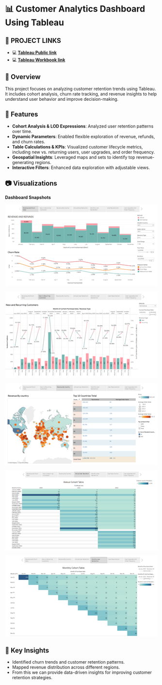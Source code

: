 # 📊 Customer Analytics Dashboard Using Tableau

## 🔗 **PROJECT LINKS**
- 💻 [**Tableau Public link**](https://public.tableau.com/app/profile/arun.kumar4199/viz/CustomerAnalyticsRevenueChurnandRetention/CustomerChurnAnalytics?publish=yes)
- 💻 [**Tableau Workbook link**](https://github.com/arunkumarsp-ds/Customer-Analytics-Dashboards-In-Tableau/blob/main/Customer%20analytics%20Dashboards%20-Tableau%20Workbook.twbx)

## 📌 Overview
This project focuses on analyzing customer retention trends using Tableau. It includes cohort analysis, churn rate tracking, and revenue insights to help understand user behavior and improve decision-making.

## 🚀 Features
- **Cohort Analysis & LOD Expressions**: Analyzed user retention patterns over time.
- **Dynamic Parameters**: Enabled flexible exploration of revenue, refunds, and churn rates.
- **Table Calculations & KPIs**: Visualized customer lifecycle metrics, including new vs. returning users, user upgrades, and order frequency.
- **Geospatial Insights**: Leveraged maps and sets to identify top revenue-generating regions.
- **Interactive Filters**: Enhanced data exploration with adjustable views.


## 📷 Visualizations
**Dashboard Snapshots**

![Revenue -Refunds & Churn Rate](https://github.com/arunkumarsp-ds/Customer-Analytics-Dashboards-In-Tableau/blob/32203ba6738f45c95704d8d164f02945486b2a24/Dashboard%20Snapshots/Revenue%20-Refunds%20%26%20Churn%20Rate.png)

![New vs Recurring Customers](https://github.com/arunkumarsp-ds/Customer-Analytics-Dashboards-In-Tableau/blob/dff8b68b33b0d2d885600d0ea4b8168f09f6aac0/Dashboard%20Snapshots/New%20Vs%20Recurring%20Customers.png)

![Revenue By Country](https://github.com/arunkumarsp-ds/Customer-Analytics-Dashboards-In-Tableau/blob/09e2df3838f7d4b959a26fd3a9a7d7dc8c5880ad/Dashboard%20Snapshots/Revenue%20By%20country.png)

![Annual User Rentention](https://github.com/arunkumarsp-ds/Customer-Analytics-Dashboards-In-Tableau/blob/a127ebf1dce8f2e44e7fe3befa817aaf1847d819/Dashboard%20Snapshots/Annual%20User%20Retention.png)

![**Monthly User Retention**](https://github.com/arunkumarsp-ds/Customer-Analytics-Dashboards-In-Tableau/blob/a91be0377a4e798d50b4795b90484bde13a3dbf1/Dashboard%20Snapshots/Monthly%20User%20Retention.png)





## 📢 Key Insights
- Identified churn trends and customer retention patterns.
- Mapped revenue distribution across different regions.
- From this we can provide data-driven insights for improving customer retention strategies.
